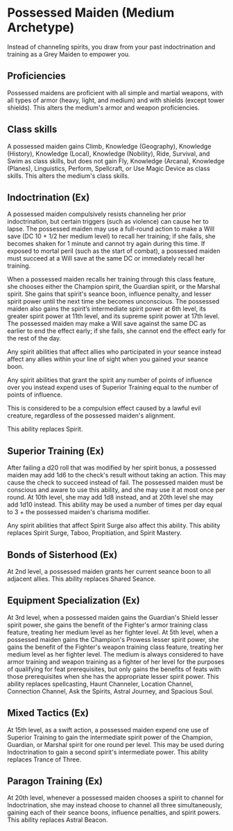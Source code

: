 # Possessed Maiden (Medium Archetype)
Instead of channeling spirits, you draw from your past indoctrination and 
training as a Grey Maiden to empower you. 

## Proficiencies
Possessed maidens are proficient with all simple and martial weapons, with all 
types of armor (heavy, light, and medium) and with shields (except tower 
shields).
This alters the medium's armor and weapon proficiencies. 

## Class skills
A possessed maiden gains Climb, Knowledge (Geography), Knowledge (History), 
Knowledge (Local), Knowledge (Nobility), Ride, Survival, and Swim as class 
skills, but does not gain Fly, Knowledge (Arcana), Knowledge (Planes), 
Linguistics, Perform, Spellcraft, or Use Magic Device as class skills. 
This alters the medium's class skills. 

## Indoctrination (Ex)
A possessed maiden compulsively resists channeling her prior indoctrination, but 
certain triggers (such as violence) can cause her to lapse. The possessed maiden
may use a full-round action to make a Will save (DC 10 + 1/2 her medium level) 
to recall her training; if she fails, she becomes shaken for 1 minute and cannot 
try again during this time. If exposed to mortal peril (such as the start of 
combat), a possessed maiden must succeed at a Will save at the same DC or 
immediately recall her training. 

When a possessed maiden recalls her training through this class feature, she 
chooses either the Champion spirit, the Guardian spirit, or the Marshal spirit. 
She gains that spirit's seance boon, influence penalty, and lesser spirit power 
until the next time she becomes unconscious. The possessed maiden also gains the 
spirit’s intermediate spirit power at 6th level, its greater spirit power at 
11th level, and its supreme spirit power at 17th level. The possessed maiden may
make a Will save against the same DC as earlier to end the effect early; if she
fails, she cannot end the effect early for the rest of the day. 

Any spirit abilities that affect allies who participated in your seance instead
affect any allies within your line of sight when you gained your seance boon. 

Any spirit abilities that grant the spirit any number of points of influence 
over you instead expend uses of Superior Training equal to the number of points 
of influence. 

This is considered to be a compulsion effect caused by a lawful evil creature, 
regardless of the possessed maiden's alignment. 

This ability replaces Spirit.  

## Superior Training (Ex)
After failing a d20 roll that was modified by her spirit bonus, a possessed 
maiden may add 1d6 to the check's result without taking an action. This may 
cause the check to succeed instead of fail. The possessed maiden must be 
conscious and aware to use this ability, and she may use it at most once per 
round. At 10th level, she may add 1d8 instead, and at 20th level she may add 
1d10 instead. This ability may be used a number of times per day equal to 3 + 
the possessed maiden's charisma modifier. 

Any spirit abilities that affect Spirit Surge also affect this ability. 
This ability replaces Spirit Surge, Taboo, Propitiation, and Spirit Mastery. 

## Bonds of Sisterhood (Ex)
At 2nd level, a possessed maiden grants her current seance boon to all adjacent 
allies. 
This ability replaces Shared Seance. 

## Equipment Specialization (Ex)
At 3rd level, when a possessed maiden gains the Guardian's Shield lesser spirit
power, she gains the benefit of the Fighter's armor training class feature, 
treating her medium level as her fighter level. 
At 5th level, when a possessed maiden gains the Champion's Prowess lesser spirit
power, she gains the benefit of the Fighter's weapon training class feature, 
treating her medium level as her fighter level. 
The medium is always considered to have armor training and weapon training as a
fighter of her level for the purposes of qualifying for feat prerequisites, 
but only gains the benefits of feats with those prerequisites when she has the 
appropriate lesser spirit power. 
This ability replaces spellcasting, Haunt Channeler, Location Channel, 
Connection Channel, Ask the Spirits, Astral Journey, and Spacious Soul.

## Mixed Tactics (Ex)
At 15th level, as a swift action, a possessed maiden expend one use of Superior
Training to gain the intermediate spirit power of the Champion, Guardian, or 
Marshal spirit for one round per level. This may be used during Indoctrination 
to gain a second spirit's intermediate power. 
This ability replaces Trance of Three. 

## Paragon Training (Ex)
At 20th level, whenever a possessed maiden chooses a spirit to channel for 
Indoctrination, she may instead choose to channel all three simultaneously, 
gaining each of their seance boons, influence penalties, and spirit powers. 
This ability replaces Astral Beacon. 